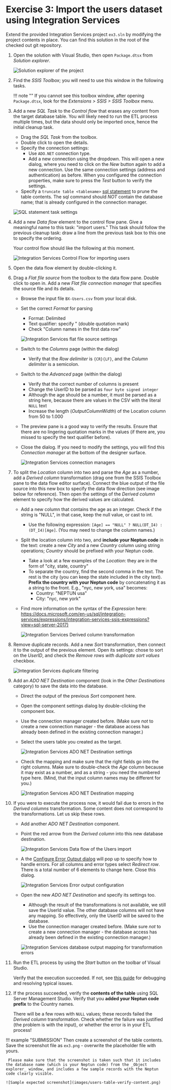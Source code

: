 # Exercise 3: Import the users dataset using Integration Services

Extend the provided Integration Services project `ex3.sln` by modifying the project contents in place. You can find this solution in the root of the checked out git repository.

1. Open the solution with Visual Studio, then open `Package.dtsx` from _Solution explorer_.

    ![Solution explorer of the project](images/is-solution-explorer.png)

1. Find the _SSIS Toolbox_; you will need to use this window in the following tasks.

    !!! note ""
        If you cannot see this toolbox window, after opening `Package.dtsx`, look for the _Extensions > SSIS > SSIS Toolbox_ menu.

1. Add a new _SQL Task_ to the _Control flow_ that erases any content from the target database table. You will likely need to run the ETL process multiple times, but the data should only be imported once, hence the initial cleanup task.

    - Drag the _SQL Task_ from the toolbox.
    - Double click to open the details.
    - Specify the connection settings:
        - Use `ADO.NET` connection type.
        - Add a new connection using the dropdown. This will open a new dialog, where you need to click on the _New_ button again to add a new connection. Use the same connection settings (address and authentication) as before. When you configured the connection properties, make sure to press the _Test_ button to verify the settings.
    - Specify a `truncate table <tablename>` [sql statement](https://docs.microsoft.com/en-us/sql/t-sql/statements/truncate-table-transact-sql?view=sql-server-2017) to prune the table contents. The sql command should _NOT_ contain the database name; that is already configured in the connection manager.

    ![SQL statement task settings](images/is-create-sql-connection.png)

1. Add a new _Data flow_ element to the control flow pane. Give a meaningful name to this task: "import users." This task should follow the previous cleanup task: draw a line from the previous task box to this one to specify the ordering.

    Your control flow should like the following at this moment.

    ![Integration Services Control Flow for importing users](images/is-users-control-flow.png)

1. Open the data flow element by double-clicking it.

1. Drag a _Flat file source_ from the toolbox to the data flow pane. Double click to open in. Add a new _Flat file connection manager_ that specifies the source file and its details.

    - Browse the input file `BX-Users.csv` from your local disk.
    - Set the correct _Format_ for parsing

        - Format: Delimited
        - Text qualifier: specify " (double quotation mark)
        - Check "Column names in the first data row"

        ![Integration Services flat file source settings](images/is-users-flat-file-conn.png)

    - Switch to the _Columns_ page (within the dialog)
        - Verify that the _Row delimiter_ is `{CR}{LF}`, and the _Column delimiter_ is a semicolon.
    - Switch to the _Advanced_ page (within the dialog)
        - Verify that the correct number of columns is present
        - Change the UserID to be parsed as `four byte signed integer`
        - Although the age should be a number, it must be parsed as a string here, because there are values in the CSV with the literal `NULL` text
        - Increase the length (_OutputColumnWidth_) of the Location column from 50 to 1.000
    - The preview pane is a good way to verify the results. Ensure that there are no lingering quotation marks in the values (if there are, you missed to specify the text qualifier before).
    - Close the dialog. If you need to modify the settings, you will find this _Connection manager_ at the bottom of the designer surface.

         ![Integration Services connection managers](images/is-connection-managers.png)

1. To split the _Location_ column into two and parse the _Age_ as a number, add a _Derived column_ transformation (drag one from the SSIS Toolbox pane to the data flow editor surface). Connect the blue output of the file source into this new box to specify the data flow direction (see image below for reference). Then open the settings of the _Derived column_ element to specify how the derived values are calculated.

    - Add a new column that contains the age as an integer. Check if the string is "NULL", in that case, keep the null value, or cast to int.
        - Use the following expression: `[Age] == "NULL" ? NULL(DT_I4) : (DT_I4)[Age]`. (You may need to change the column names.)
    - Split the location column into two, and **include your Neptun code** in the text: create a new _City_ and a new _Country_ column using string operations; _Country_ should be prefixed with your Neptun code.
        - Take a look at a few examples of the _Location_: they are in the form of "city, state, country"
        - To separate the country, find the second comma in the text. The rest is the city (you can keep the state included in the city text). **Prefix the country with your Neptun code** by concatenating it as a string to the front. E.g., "nyc, new york, usa" becomes:
            - Country: "NEPTUN usa"
            - City: "nyc, new york"
    - Find more information on the syntax of the _Expression_ here: <https://docs.microsoft.com/en-us/sql/integration-services/expressions/integration-services-ssis-expressions?view=sql-server-2017)>

        ![Integration Services Derived column transformation](images/is-users-derived-col.png)

1. Remove duplicate records. Add a new _Sort_ transformation, then connect it to the output of the previous element. Open its settings: chose to sort on the _UserID_, and check the _Remove rows with duplicate sort values_ checkbox.

    ![Integration Services duplicate filtering](images/is-users-sorting.png)

1. Add an _ADO NET Destination_ component (look in the _Other Destinations_ category) to save the data into the database.

    - Direct the output of the previous _Sort_ component here.
    - Open the component settings dialog by double-clicking the component box.
    - Use the connection manager created before. (Make sure _not_ to create a new connection manager - the database access has already been defined in the existing connection manager.)
    - Select the users table you created as the target.

        ![Integration Services ADO NET Destination settings](images/is-users-adonet-destination.png)

    - Check the mapping and make sure that the right fields go into the right columns. Make sure to double-check the _Age_ column because it may exist as a number, and as a string - you need the numbered type here. (Mind, that the input column names may be different for you.)

        ![Integration Services ADO NET Destination mapping](images/is-users-adonet-mapping.png)

1. If you were to execute the process now, it would fail due to errors in the _Derived columns_ transformation. Some content does not correspond to the transformations. Let us skip these rows.

    - Add another _ADO NET Destination_ component.
    - Point the red arrow from the _Derived column_ into this new database destination.

        ![Integration Services Data flow of the Users import](images/is-users-data-flow.png)

    - A the [Configure Error Output dialog](https://docs.microsoft.com/en-us/sql/integration-services/configure-an-error-output-in-a-data-flow-component) will pop up to specify how to handle errors. For all columns and error types select _Redirect row_. There is a total number of 6 elements to change here. Close this dialog.

        ![Integration Services Error output configuration](images/is-users-error-output.png)

    - Open the new _ADO NET Destination_ and specify its settings too.

        - Although the result of the transformations is not available, we still save the UserId value. The other database columns will not have any mapping. So effectively, only the UserID will be saved to the database.
        - Use the connection manager created before. (Make sure _not_ to create a new connection manager - the database access has already been defined in the existing connection manager.)

        ![Integration Services database output mapping for transformation errors](images/is-users-adonet-mapping-for-errors.png)

1. Run the ETL process by using the _Start_ button on the toolbar of Visual Studio.

    Verify that the execution succeeded. If not, see [this guide](bi-software-intro.md) for debugging and resolving typical issues.

1. If the process succeeded, verify the **contents of the table** using SQL Server Management Studio. Verify that you **added your Neptun code prefix** to the Country names.

    There will be a few rows with `NULL` values; these records failed the _Derived column_ transformation. Check whether the failure was justified (the problem is with the input), or whether the error is in your ETL process!

!!! example "SUBMISSION"
    Then create a screenshot of the table contents. Save the screenshot file as `ex3.png` - overwrite the placeholder file with yours.

     Please make sure that the screenshot is taken such that it includes the database name (which is your Neptun code) from the _Object explorer_ window, and includes a few sample records with the Neptun code clearly visible.

    ![Sample expected screenshot](images/users-table-verify-content.png)
